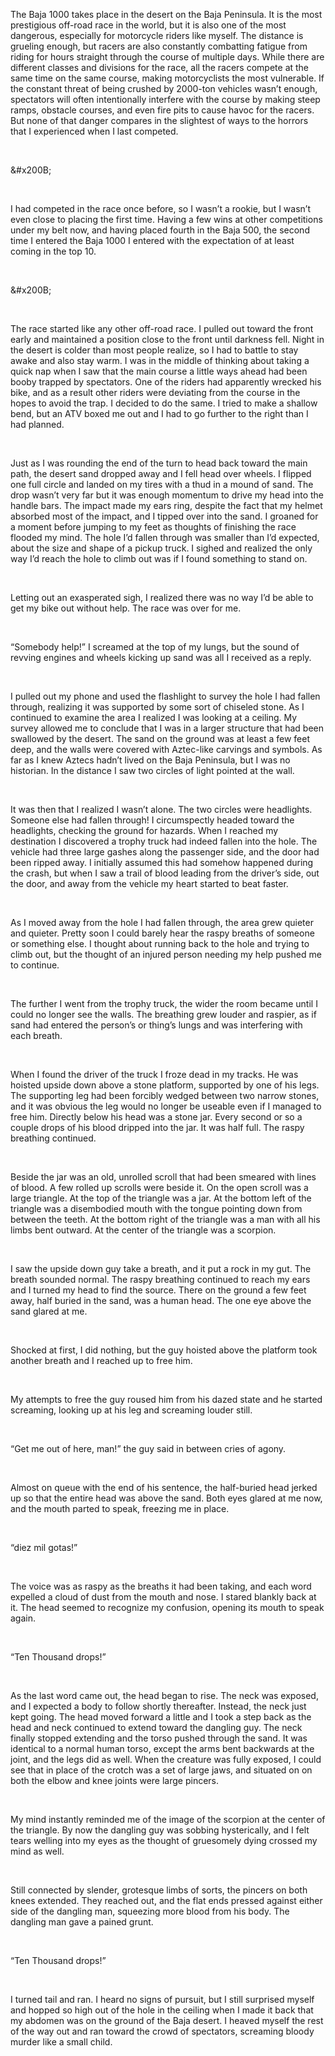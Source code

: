 The Baja 1000 takes place in the desert on the Baja Peninsula. It is the most prestigious off-road race in the world, but it is also one of the most dangerous, especially for motorcycle riders like myself. The distance is grueling enough, but racers are also constantly combatting fatigue from riding for hours straight through the course of multiple days. While there are different classes and divisions for the race, all the racers compete at the same time on the same course, making motorcyclists the most vulnerable. If the constant threat of being crushed by 2000-ton vehicles wasn’t enough, spectators will often intentionally interfere with the course by making steep ramps, obstacle courses, and even fire pits to cause havoc for the racers. But none of that danger compares in the slightest of ways to the horrors that I experienced when I last competed.

&#x200B;

\&#x200B;

&#x200B;

I had competed in the race once before, so I wasn’t a rookie, but I wasn’t even close to placing the first time. Having a few wins at other competitions under my belt now, and having placed fourth in the Baja 500, the second time I entered the Baja 1000 I entered with the expectation of at least coming in the top 10.

&#x200B;

\&#x200B;

&#x200B;

The race started like any other off-road race. I pulled out toward the front early and maintained a position close to the front until darkness fell. Night in the desert is colder than most people realize, so I had to battle to stay awake and also stay warm. I was in the middle of thinking about taking a quick nap when I saw that the main course a little ways ahead had been booby trapped by spectators. One of the riders had apparently wrecked his bike, and as a result other riders were deviating from the course in the hopes to avoid the trap. I decided to do the same. I tried to make a shallow bend, but an ATV boxed me out and I had to go further to the right than I had planned.

&#x200B;

Just as I was rounding the end of the turn to head back toward the main path, the desert sand dropped away and I fell head over wheels. I flipped one full circle and landed on my tires with a thud in a mound of sand. The drop wasn’t very far but it was enough momentum to drive my head into the handle bars. The impact made my ears ring, despite the fact that my helmet absorbed most of the impact, and I tipped over into the sand. I groaned for a moment before jumping to my feet as thoughts of finishing the race flooded my mind. The hole I’d fallen through was smaller than I’d expected, about the size and shape of a pickup truck. I sighed and realized the only way I’d reach the hole to climb out was if I found something to stand on.

&#x200B;

Letting out an exasperated sigh, I realized there was no way I’d be able to get my bike out without help. The race was over for me.

&#x200B;

“Somebody help!” I screamed at the top of my lungs, but the sound of revving engines and wheels kicking up sand was all I received as a reply.

&#x200B;

I pulled out my phone and used the flashlight to survey the hole I had fallen through, realizing it was supported by some sort of chiseled stone. As I continued to examine the area I realized I was looking at a ceiling. My survey allowed me to conclude that I was in a larger structure that had been swallowed by the desert. The sand on the ground was at least a few feet deep, and the walls were covered with Aztec-like carvings and symbols. As far as I knew Aztecs hadn’t lived on the Baja Peninsula, but I was no historian. In the distance I saw two circles of light pointed at the wall.

&#x200B;

It was then that I realized I wasn’t alone. The two circles were headlights. Someone else had fallen through! I circumspectly headed toward the headlights, checking the ground for hazards. When I reached my destination I discovered a trophy truck had indeed fallen into the hole. The vehicle had three large gashes along the passenger side, and the door had been ripped away. I initially assumed this had somehow happened during the crash, but when I saw a trail of blood leading from the driver’s side, out the door, and away from the vehicle my heart started to beat faster.

&#x200B;

As I moved away from the hole I had fallen through, the area grew quieter and quieter. Pretty soon I could barely hear the raspy breaths of someone or something else. I thought about running back to the hole and trying to climb out, but the thought of an injured person needing my help pushed me to continue.

&#x200B;

The further I went from the trophy truck, the wider the room became until I could no longer see the walls. The breathing grew louder and raspier, as if sand had entered the person’s or thing’s lungs and was interfering with each breath.  

&#x200B;

When I found the driver of the truck I froze dead in my tracks. He was hoisted upside down above a stone platform, supported by one of his legs. The supporting leg had been forcibly wedged between two narrow stones, and it was obvious the leg would no longer be useable even if I managed to free him. Directly below his head was a stone jar. Every second or so a couple drops of his blood dripped into the jar. It was half full. The raspy breathing continued.

&#x200B;

Beside the jar was an old, unrolled scroll that had been smeared with lines of blood. A few rolled up scrolls were beside it. On the open scroll was a large triangle. At the top of the triangle was a jar. At the bottom left of the triangle was a disembodied mouth with the tongue pointing down from between the teeth. At the bottom right of the triangle was a man with all his limbs bent outward. At the center of the triangle was a scorpion.

&#x200B;

I saw the upside down guy take a breath, and it put a rock in my gut. The breath sounded normal. The raspy breathing continued to reach my ears and I turned my head to find the source. There on the ground a few feet away, half buried in the sand, was a human head. The one eye above the sand glared at me.

&#x200B;

Shocked at first, I did nothing, but the guy hoisted above the platform took another breath and I reached up to free him.  

&#x200B;

My attempts to free the guy roused him from his dazed state and he started screaming, looking up at his leg and screaming louder still.

&#x200B;

“Get me out of here, man!” the guy said in between cries of agony.

&#x200B;

Almost on queue with the end of his sentence, the half-buried head jerked up so that the entire head was above the sand. Both eyes glared at me now, and the mouth parted to speak, freezing me in place.

&#x200B;

“diez mil gotas!”

&#x200B;

The voice was as raspy as the breaths it had been taking, and each word expelled a cloud of dust from the mouth and nose. I stared blankly back at it. The head seemed to recognize my confusion, opening its mouth to speak again.

&#x200B;

“Ten Thousand drops!”

&#x200B;

As the last word came out, the head began to rise. The neck was exposed, and I expected a body to follow shortly thereafter. Instead, the neck just kept going. The head moved forward a little and I took a step back as the head and neck continued to extend toward the dangling guy. The neck finally stopped extending and the torso pushed through the sand. It was identical to a normal human torso, except the arms bent backwards at the joint, and the legs did as well. When the creature was fully exposed, I could see that in place of the crotch was a set of large jaws, and situated on on both the elbow and knee joints were large pincers.

&#x200B;

My mind instantly reminded me of the image of the scorpion at the center of the triangle. By now the dangling guy was sobbing hysterically, and I felt tears welling into my eyes as the thought of gruesomely dying crossed my mind as well.

&#x200B;

Still connected by slender, grotesque limbs of sorts, the pincers on both knees extended. They reached out, and the flat ends pressed against either side of the dangling man, squeezing more blood from his body. The dangling man gave a pained grunt.

&#x200B;

“Ten Thousand drops!”

&#x200B;

I turned tail and ran. I heard no signs of pursuit, but I still surprised myself and hopped so high out of the hole in the ceiling when I made it back that my abdomen was on the ground of the Baja desert. I heaved myself the rest of the way out and ran toward the crowd of spectators, screaming bloody murder like a small child.